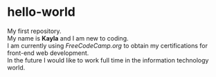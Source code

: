 # hello-world
My first repository.<br>My name is <strong>Kayla</strong> and I am new to coding. <br> I am currently using <i>FreeCodeCamp.org</i> to obtain my certifications for front-end web development. <br> In the future I would like to work full time in the information technology world.
